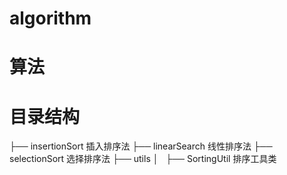 # algorithm

# 算法

# 目录结构
├── insertionSort 插入排序法
├── linearSearch 线性排序法
├── selectionSort 选择排序法
├── utils
│   ├── SortingUtil 排序工具类


